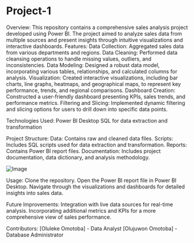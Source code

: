 # Project-1
Overview: This repository contains a comprehensive sales analysis project developed using Power BI. The project aimed to analyze sales data from multiple sources and present insights through intuitive visualizations and interactive dashboards.
Features:
Data Collection: Aggregated sales data from various departments and regions.
Data Cleaning: Performed data cleansing operations to handle missing values, outliers, and inconsistencies.
Data Modeling: Designed a robust data model, incorporating various tables, relationships, and calculated columns for analysis.
Visualization: Created interactive visualizations, including bar charts, line graphs, heatmaps, and geographical maps, to represent key performance, trends, and regional comparisons.
Dashboard Creation: Constructed a user-friendly dashboard presenting KPIs, sales trends, and performance metrics.
Filtering and Slicing: Implemented dynamic filtering and slicing options for users to drill down into specific data points.

Technologies Used:
Power BI Desktop
SQL for data extraction and transformation

Project Structure:
Data: Contains raw and cleaned data files.
Scripts: Includes SQL scripts used for data extraction and transformation.
Reports: Contains Power BI report files.
Documentation: Includes project documentation, data dictionary, and analysis methodology.

[](https://app.powerbi.com/groups/me/reports/48e33393-2f99-4efa-99e3-e19ecf5717ce?ctid=00615b0b-1757-4777-8ff7-0df6513fce55&pbi_source=linkShare
)

![Image](https://github.com/users/olulekeomotoba/projects/1/assets/149272576/22d7e1c6-fa63-490a-9b7f-b0ee41cebace)


Usage:
Clone the repository.
Open the Power BI report file in Power BI Desktop.
Navigate through the visualizations and dashboards for detailed insights into sales data.

Future Improvements:
Integration with live data sources for real-time analysis.
Incorporating additional metrics and KPIs for a more comprehensive view of sales performance.

Contributors:
[Oluleke Omotoba] - Data Analyst
[Olujuwon Omotoba] - Database Administrator
